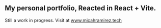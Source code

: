 ## My personal portfolio, Reacted in React + Vite.
Still a work in progress. Visit at www.micahramirez.tech